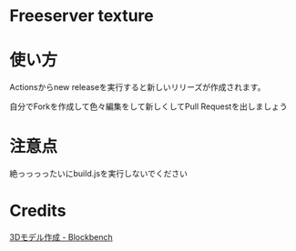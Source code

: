# Freeserver texture

# 使い方
Actionsからnew releaseを実行すると新しいリリーズが作成されます。

自分でForkを作成して色々編集をして新しくしてPull Requestを出しましょう

# 注意点
絶っっっったいにbuild.jsを実行しないでください

# Credits
[3Dモデル作成 - Blockbench](https://blockbench.net/)
